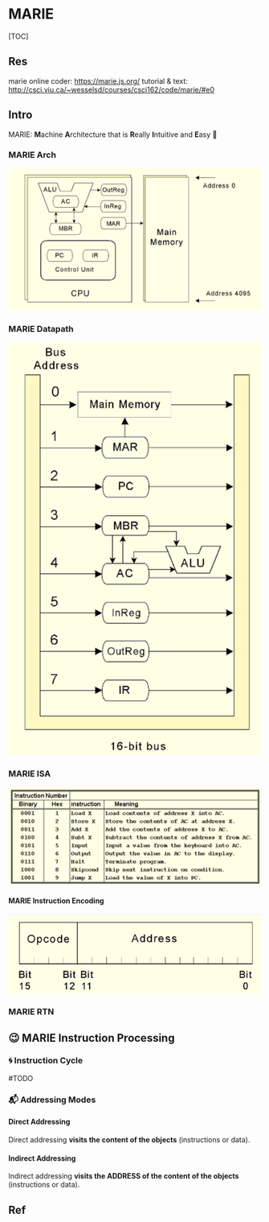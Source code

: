 # MARIE

[TOC]




## Res
marie online coder: https://marie.js.org/
tutorial & text: http://csci.viu.ca/~wesselsd/courses/csci162/code/marie/#e0


## Intro
MARIE:
**M**achine
**A**rchitecture that is 
**R**eally
**I**ntuitive and 
**E**asy
🥳


### MARIE Arch
![](../../../../../Assets/Pics/Screenshot%202023-03-21%20at%201.55.06%20PM.png)

### MARIE Datapath
![|400](../../../../../Assets/Pics/Screenshot%202023-03-21%20at%201.55.19%20PM.png)

### MARIE ISA
![](../../../../../Assets/Pics/Screenshot%202023-03-21%20at%201.56.06%20PM.png)

#### MARIE Instruction Encoding
![](../../../../../Assets/Pics/Screenshot%202023-03-21%20at%201.56.16%20PM.png)

### MARIE RTN



## 😉 MARIE Instruction Processing
### 🌀 Instruction Cycle
#TODO 


### 📬 Addressing Modes
#### Direct Addressing
Direct addressing **visits the content of the objects** (instructions or data).


#### Indirect Addressing
Indirect addressing **visits the ADDRESS of the content of the objects** (instructions or data).



## Ref



